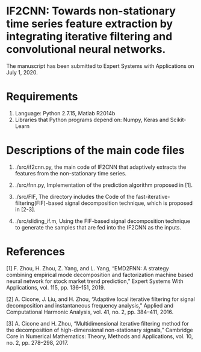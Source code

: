 # IF2CNN: Towards non-stationary time series feature extraction by integrating iterative filtering and convolutional neural networks. 
The manuscript has been submitted to Expert Systems with Applications on July 1, 2020.

# Requirements
1. Language: Python 2.7.15, Matlab R2014b
2. Libraries that Python programs depend on: Numpy, Keras and Scikit-Learn

# Descriptions of the main code files
1. ./src/if2cnn.py, the main code of IF2CNN that adaptively extracts the features from the non-stationary time series.

2. ./src/fnn.py, Implementation of the prediction algorithm proposed in [1].

3. ./src/FIF, The directory includes the Code of the fast-iterative-filtering(FIF)-based signal decomposition technique, which is proposed in [2-3].

4. ./src/sliding_if.m, Using the FIF-based signal decomposition technique to generate the samples that are fed into the IF2CNN as the inputs.

# References
[1] F. Zhou, H. Zhou, Z. Yang, and L. Yang, “EMD2FNN: A strategy combining empirical mode decomposition and factorization machine based neural network for stock market trend prediction,” Expert Systems With Applications, vol. 115, pp. 136–151, 2019.

[2] A. Cicone, J. Liu, and H. Zhou, “Adaptive local iterative filtering for signal decomposition and instantaneous frequency analysis,” Applied and Computational Harmonic Analysis, vol. 41, no. 2, pp. 384–411, 2016.

[3] A. Cicone and H. Zhou, “Multidimensional iterative filtering method for the decomposition of high-dimensional non-stationary signals,” Cambridge Core in Numerical Mathematics: Theory, Methods and Applications, vol. 10, no. 2, pp. 278–298, 2017.
